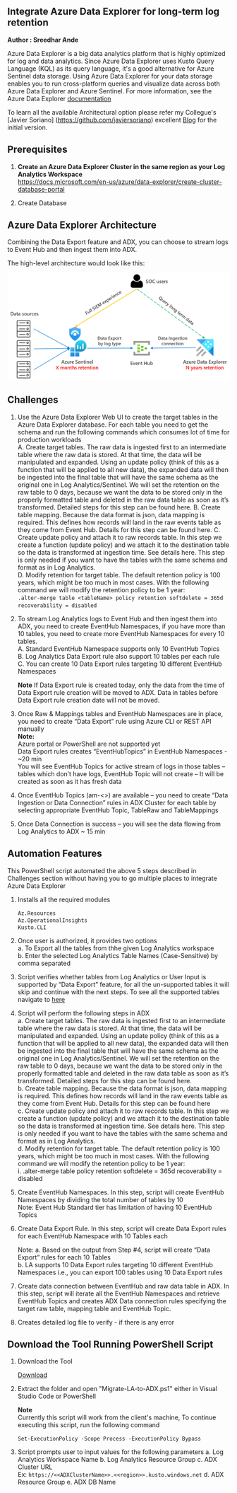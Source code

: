 ## Integrate Azure Data Explorer for long-term log retention
**Author : Sreedhar Ande**

Azure Data Explorer is a big data analytics platform that is highly optimized for log and data analytics. Since Azure Data Explorer uses Kusto Query Language (KQL) as its query language, it's a good alternative for Azure Sentinel data storage. Using Azure Data Explorer for your data storage enables you to run cross-platform queries and visualize data across both Azure Data Explorer and Azure Sentinel.
For more information, see the Azure Data Explorer [documentation](https://docs.microsoft.com/en-us/azure/sentinel/store-logs-in-azure-data-explorer)

To learn all the available Architectural option please refer my Collegue's [Javier Soriano] (https://github.com/javiersoriano) excellent [Blog](https://techcommunity.microsoft.com/t5/azure-sentinel/using-azure-data-explorer-for-long-term-retention-of-azure/ba-p/1883947) for the initial version.

## Prerequisites
1.	**Create an Azure Data Explorer Cluster in the same region as your Log Analytics Workspace**  
	https://docs.microsoft.com/en-us/azure/data-explorer/create-cluster-database-portal

2. Create Database

## Azure Data Explorer Architecture

Combining the Data Export feature and ADX, you can choose to stream logs to Event Hub and then ingest them into ADX. 

The high-level architecture would look like this:

![ADXArchitecture](./images/AzureDataExplorerArchitecture.png)  

## Challenges
1.	Use the Azure Data Explorer Web UI to create the target tables in the Azure Data Explorer database. For each table you need to get the schema and run the following commands which consumes lot of time for production workloads  
	A.	Create target tables. The raw data is ingested first to an intermediate table where the raw data is stored. At that time, the data will be manipulated and expanded. Using an update policy (think of this as a function that will be applied to all new data), the expanded data will then be ingested into the final table that will have the same schema as the original one in Log Analytics/Sentinel. We will set the retention on the raw table to 0 days, because we want the data to be stored only in the properly formatted table and deleted in the raw data table as soon as it’s transformed. Detailed steps for this step can be found here. 
	B.	Create table mapping. Because the data format is json, data mapping is required. This defines how records will land in the raw events table as they come from Event Hub. Details for this step can be found here. 
	C.	Create update policy and attach it to raw records table. In this step we create a function (update policy) and we attach it to the destination table so the data is transformed at ingestion time. See details here. This step is only needed if you want to have the tables with the same schema and format as in Log Analytics.  
	D.	Modify retention for target table. The default retention policy is 100 years, which might be too much in most cases. With the following command we will modify the retention policy to be 1 year:  
		```.alter-merge table <tableName> policy retention softdelete = 365d recoverability = disabled  ```  

2.	To stream Log Analytics logs to Event Hub and then ingest them into ADX, you need to create EventHub Namespaces, if you have more than 10 tables, you need to create more EventHub Namespaces for every 10 tables.  
	A.	Standard EventHub Namespace supports only 10 EventHub Topics  
	B.	Log Analytics Data Export rule also support 10 tables per each rule  
	C.	You can create 10 Data Export rules targeting 10 different EventHub Namespaces  
	
	**Note**
	If Data Export rule is created today, only the data from the time of Data Export rule creation will be moved to ADX. Data in tables before Data Export rule creation date will not be moved.

3.	Once Raw & Mappings tables and EventHub Namespaces are in place, you need to create “Data Export” rule using Azure CLI or REST API manually  
	**Note:**  
	Azure portal or PowerShell are not supported yet  
	Data Export rules creates “EventHubTopics” in EventHub Namespaces - ~20 min  
	You will see EventHub Topics for active stream of logs in those tables – tables which don’t have logs, EventHub Topic will not create – It will be created as soon as it has fresh data  

4.	Once EventHub Topics (am-<<tablename>>) are available – you need to create “Data Ingestion or Data Connection” rules in ADX Cluster for each table by selecting appropriate EventHub Topic, TableRaw and TableMappings  

5.	Once Data Connection is success – you will see the data flowing from Log Analytics to ADX ~ 15 min  


## Automation Features  
This PowerShell script automated the above 5 steps described in Challenges section without having you to go multiple places to integrate Azure Data Explorer

1. Installs all the required modules
	```
	Az.Resources
	Az.OperationalInsights
	Kusto.CLI
	```
2. Once user is authorized, it provides two options  
	a.	To Export all the tables from thhe given Log Analytics workspace  
	b.	Enter the selected Log Analytics Table Names (Case-Sensitive) by comma separated  
	
3. Script verifies whether tables from Log Analytics or User Input is supported by “Data Export” feature, for all the un-supported tables it will skip  and continue with the next steps. To see all the supported tables navigate to [here](https://docs.microsoft.com/en-us/azure/azure-monitor/logs/logs-data-export?tabs=portal#supported-tables)

4. Script will perform the following steps in ADX  
	a.	Create target tables. The raw data is ingested first to an intermediate table where the raw data is stored. At that time, the data will be manipulated and expanded. Using an update policy (think of this as a function that will be applied to all new data), the expanded data will then be ingested into the final table that will have the same schema as the original one in Log Analytics/Sentinel. We will set the retention on the raw table to 0 days, because we want the data to be stored only in the properly formatted table and deleted in the raw data table as soon as it’s transformed. Detailed steps for this step can be found here.  
	b.	Create table mapping. Because the data format is json, data mapping is required. This defines how records will land in the raw events table as they come from Event Hub. Details for this step can be found here  
	c.	Create update policy and attach it to raw records table. In this step we create a function (update policy) and we attach it to the destination table so the data is transformed at ingestion time. See details here. This step is only needed if you want to have the tables with the same schema and format as in Log Analytics.  
	d.	Modify retention for target table. The default retention policy is 100 years, which might be too much in most cases. With the following command we will modify the retention policy to be 1 year:   
	i.	.alter-merge table <tableName> policy retention softdelete = 365d recoverability = disabled  
	
5. Create EventHub Namespaces. In this step, script will create EventHub Namespaces by dividing the total number of tables by 10  
	Note: Event Hub Standard tier has limitation of having 10 EventHub Topics  
	
6. Create Data Export Rule. In this step, script will create Data Export rules for each EventHub Namespace with 10 Tables each  

	Note:
	a.	Based on the output from Step #4, script will create “Data Export” rules for each 10 Tables  
	b.	LA supports 10 Data Export rules targeting 10 different EventHub Namespaces i.e., you can export 100 tables using 10 Data Export rules  
	
7. Create data connection between EventHub and raw data table in ADX. In this step, script will iterate all the EventHub Namespaces and retrieve EventHub Topics and creates ADX Data connection rules specifying the target raw table, mapping table and EventHub Topic.

8. Creates detailed log file to verify - if there is any error


## Download the Tool Running PowerShell Script

1. Download the Tool 

	<!-- Place this tag where you want the button to render. -->
	<a class="github-button" href="https://github.com/ntkme/github-buttons/archive/HEAD.zip" data-icon="octicon-download" data-size="large" aria-label="Download ntkme/github-buttons on GitHub">Download</a>

2. Extract the folder and open "Migrate-LA-to-ADX.ps1" either in Visual Studio Code or PowerShell  

   **Note**  
   Currently this script will work from the client's machine, To continue executing this script, run the following command
   ```
   Set-ExecutionPolicy -Scope Process -ExecutionPolicy Bypass
   ```

3. Script prompts user to input values for the following parameters
	a.	Log Analytics Workspace Name
	b.	Log Analytics Resource Group
	c.	ADX Cluster URL  
	    Ex: `https://<<ADXClusterName>>.<<region>>.kusto.windows.net`
	d.	ADX Resource Group 
	e.	ADX DB Name







